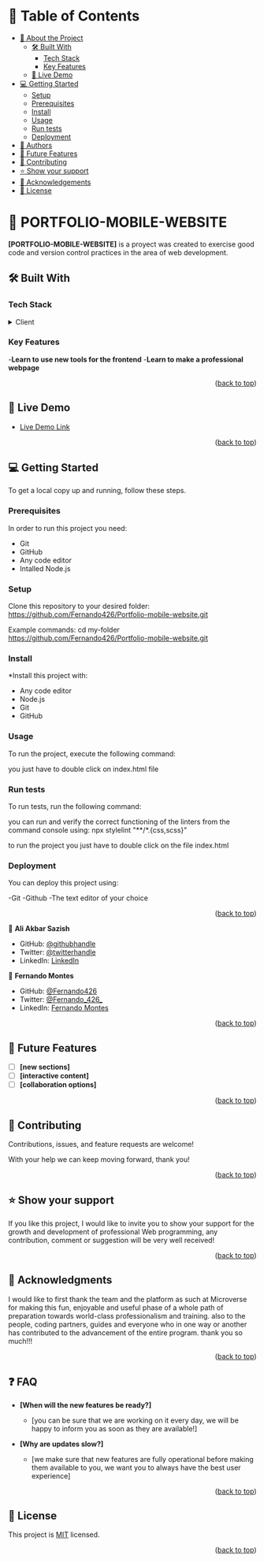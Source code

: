 <a name="readme-top"></a>


# 📗 Table of Contents

- [📖 About the Project](#about-project)
  - [🛠 Built With](#built-with)
    - [Tech Stack](#tech-stack)
    - [Key Features](#key-features)
  - [🚀 Live Demo](#live-demo)
- [💻 Getting Started](#getting-started)
  - [Setup](#setup)
  - [Prerequisites](#prerequisites)
  - [Install](#install)
  - [Usage](#usage)
  - [Run tests](#run-tests)
  - [Deployment](#deployment)
- [👥 Authors](#authors)
- [🔭 Future Features](#future-features)
- [🤝 Contributing](#contributing)
- [⭐️ Show your support](#support)
- [🙏 Acknowledgements](#acknowledgements)
- [📝 License](#license)


# 📖 PORTFOLIO-MOBILE-WEBSITE <a name="about-project"></a>

**[PORTFOLIO-MOBILE-WEBSITE]** is a proyect was created to exercise good code and version control practices in the area of ​​web development.

## 🛠 Built With <a name="built-with"></a>

### Tech Stack <a name="tech-stack"></a>

<details>
  <summary>Client</summary>
  <ul>
    <li>HTML</li>
    <li>CSS</li>
    <li>VSC</li>
    <li>Node.js</li>
    <li>Flexblox</li>
    <li>Figma</li>
  </ul>
</details>


### Key Features <a name="key-features"></a>

-**Learn to use new tools for the frontend**
-**Learn to make a professional webpage**

<p align="right">(<a href="#readme-top">back to top</a>)</p>


## 🚀 Live Demo <a name="live-demo"></a>

- [Live Demo Link](https://fernando426.github.io/Portfolio-mobile-website2/)

<p align="right">(<a href="#readme-top">back to top</a>)</p>


## 💻 Getting Started <a name="getting-started"></a>

To get a local copy up and running, follow these steps.

### Prerequisites

In order to run this project you need:

 - Git
 - GitHub
 - Any code editor
 - Intalled Node.js


### Setup

Clone this repository to your desired folder:
https://github.com/Fernando426/Portfolio-mobile-website.git

Example commands:
  cd my-folder
  https://github.com/Fernando426/Portfolio-mobile-website.git

### Install

*Install this project with:
- Any code editor
- Node.js
- Git
- GitHub

### Usage

To run the project, execute the following command:

you just have to double click on index.html file

### Run tests

To run tests, run the following command:

you can run and verify the correct functioning of the linters from the command console using:
npx stylelint "**/*.{css,scss}"

to run the project you just have to double click on the file index.html

### Deployment

You can deploy this project using:

-Git
-Github
-The text editor of your choice

<p align="right">(<a href="#readme-top">back to top</a>)</p>


👤 **Ali Akbar Sazish**
- GitHub: [@githubhandle](https://github.com/akbarsazish)
- Twitter: [@twitterhandle](https://twitter.com/AliAkbarSazish1)
- LinkedIn: [LinkedIn](https://www.linkedin.com/in/ali-akbar-sazish/)

👤 **Fernando Montes**

- GitHub: [@Fernando426](https://github.com/Fernando426)
- Twitter: [@Fernando_426_](https://twitter.com/Fernando_426_)
- LinkedIn: [Fernando Montes](https://www.linkedin.com/in/fernando-jose-montes-linares-523822270/?originalSubdomain=ve)

<p align="right">(<a href="#readme-top">back to top</a>)</p>


## 🔭 Future Features <a name="future-features"></a>


- [ ] **[new sections]**
- [ ] **[interactive content]**
- [ ] **[collaboration options]**

<p align="right">(<a href="#readme-top">back to top</a>)</p>


## 🤝 Contributing <a name="contributing"></a>

Contributions, issues, and feature requests are welcome!

With your help we can keep moving forward, thank you!

<p align="right">(<a href="#readme-top">back to top</a>)</p>


## ⭐️ Show your support <a name="support"></a>

If you like this project, I would like to invite you to show your support for the growth and development of professional Web programming, any contribution, comment or suggestion will be very well received!


<p align="right">(<a href="#readme-top">back to top</a>)</p>


## 🙏 Acknowledgments <a name="acknowledgements"></a>


I would like to first thank the team and the platform as such at Microverse for making this fun, enjoyable and useful phase of a whole path of preparation towards world-class professionalism and training. also to the people, coding partners, guides and everyone who in one way or another has contributed to the advancement of the entire program. thank you so much!!!

<p align="right">(<a href="#readme-top">back to top</a>)</p>

## ❓ FAQ  <a name="faq"></a>


- **[When will the new features be ready?]**

  - [you can be sure that we are working on it every day, we will be happy to inform you as soon as they are available!]

- **[Why are updates slow?]**

  - [we make sure that new features are fully operational before making them available to you, we want you to always have the best user experience]

<p align="right">(<a href="#readme-top">back to top</a>)</p>


## 📝 License <a name="license"></a>

This project is [MIT](./LICENSE) licensed.


<p align="right">(<a href="#readme-top">back to top</a>)</p>